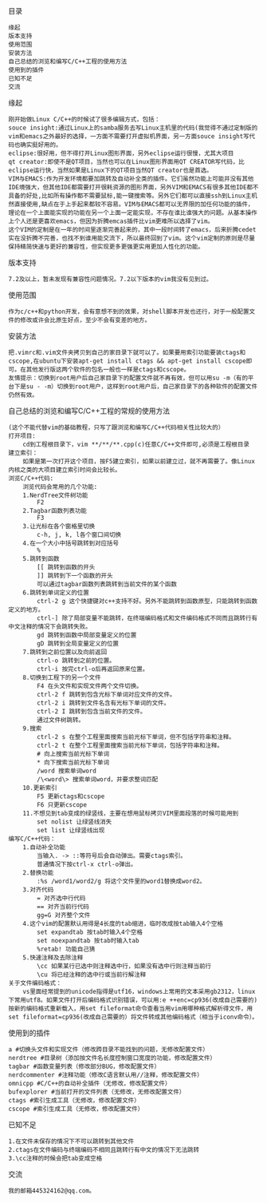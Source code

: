 目录

	缘起
	版本支持
	使用范围
	安装方法
	自己总结的浏览和编写C/C++工程的使用方法 
	使用到的插件
	已知不足
	交流


缘起

	刚开始做Linux C/C++的时候试了很多编辑方式，包括：
	souce insight:通过Linux上的samba服务去写Linux主机里的代码(我觉得不通过定制版的vim和emacs之外最好的选择，一方面不需要打开虚拟机界面，另一方面souce insight写代码也确实挺好用的。
	eclipse:很好用，但不得打开Linux图形界面，另外eclipse运行很慢，尤其大项目
	qt creator:即使不是QT项目，当然也可以在Linux图形界面用QT CREATOR写代码，比eclipse运行快，当然如果是Linux下的QT项目当然QT creator也是首选。
	VIM与EMACS:作为开发环境都要加跳转及自动补全类的插件。它们虽然功能上可能并没有其他IDE境强大，但其他IDE都需要打开很耗资源的图形界面，另外VIM和EMACS有很多其他IDE都不具备的好处,比如所有操作都不需要鼠标,能一键搜索等。另外它们都可以直接ssh到Linux主机然直接使用,缺点在于上手起来都较不容易。VIM与EMACS都可以无界限的加任何功能的插件，理论在一个上面能实现的功能在另一个上面一定能实现，不存在谁比谁强大的问题。从基本操作上个人还是更喜欢emacs，但因为折腾emcas插件比vim更难所以选择了vim。
	这个VIM的定制是在一年的时间里逐渐完善起来的，其中一段时间转了emacs，后来折腾cedet实在没折腾不完善，也找不到谁用能交流下，所以最终回到了vim。这个vim定制的原则是尽量保持精简快速与更好的兼容性，但实现更多更强更实用更加人性化的功能。


版本支持

	7.2及以上，暂未发现有兼容性问题情况。7.2以下版本的vim我没有见到过。


使用范围

	作为c/c++和python开发，会有意想不到的效果，对shell脚本开发也还行，对于一般配置文件的修改或许会比原生好点，至少不会有变差的地方。


安装方法

	把.vimrc和.vim文件夹拷贝到自己的家目录下就可以了。如果要用索引功能要装ctags和cscope,在ubuntu下安装apt-get install ctags && apt-get install cscope即可。在其他发行版这两个软件的包名一般也一样是ctags和cscope。
	友情提示：切换到root用户后自己家目录下的配置文件就不再有效，但可以用su -m（有的平台下是su - -m）切换到root用户，这样到root用户后，自己家目录下的各种软件的配置文件仍然有效。


自己总结的浏览和编写C/C++工程的常规的使用方法 

	(这个不能代替vim的基础教程，只写了跟浏览和编写C/C++代码相关性比较大的）
	打开项目:
		cd到工程根目录下，vim **/**/**.cpp(c)任意C/C++文件即可,必须是工程根目录
	建立索引：
		如果是第一次打开这个项目，按F5建立索引，如果以前建立过，就不再需要了。像Linux内核之类的大项目建立索引时间会比较长。
	浏览C/C++代码:
		浏览代码会常用的几个功能:
		1.NerdTree文件树功能 
			F2 
		2.Tagbar函数列表功能 
			F3 
		3.让光标在各个窗格里切换
			c-h, j, k, l各个窗口间切换
		4.在一个大小中括号跳转到对应括号
			%
		5.跳转到函数
			[[ 跳转到函数的开头
			]] 跳转到下一个函数的开头
			可以通过tagbar函数列表跳转到当前文件的某个函数
		6.跳转到单词定义的位置
			ctrl-2 g 这个快捷键对c++支持不好。另外不能跳转到函数原型，只能跳转到函数定义的地方。
			ctrl-] 除了局部变量不能跳转，在终端编码格式和文件编码格式不同而且跳转行有中文注释的情况下会跳转失败。
			gd 跳转到函数中局部变量定义的位置
			gD 跳转到全局变量定义的位置
		7.跳转到之前位置以及向前返回
			ctrl-o 跳转到之前的位置。
			ctrl-i 按完ctrl-o后再返回原来位置。
		8.切换到工程下的另一个文件
			F4 在头文件和实现文件两个文件切换。
			ctrl-2 f 跳转到包含光标下单词对应文件的文件。
			ctrl-2 i 跳转到文件名含有光标下单词的文件。
			ctrl-2 I 跳转到包含当前文件的文件。
			通过文件树跳转。
		9.搜索
			ctrl-2 s 在整个工程里面搜索当前光标下单词，但不包括字符串和注释。
			ctrl-2 t 在整个工程里面搜索当前光标下单词，包括字符串和注释。
			# 向上搜索当前光标下单词
			* 向下搜索当前光标下单词
			/word 搜索单词word
			/\<word\> 搜索单词word，并要求整词匹配
		10.更新索引
			F5 更新ctags和cscope 
			F6 只更新cscope
		11.不想见到tab变成的绿竖线，主要在想用鼠标拷贝VIM里面段落的时候可能用到
			set nolist 让绿竖线消失
			set list 让绿竖线出现
	编写C/C++代码：
		1.自动补全功能
			当输入. -> ::等符号后会自动弹出。需要ctags索引。
			普通情况下按ctrl-x ctrl-o弹出。
		2.替换功能
			:%s /word1/word2/g 将这个文件里的word1替换成word2。
		3.对齐代码
			= 对齐选中行代码
			== 对齐当前行代码
			gg=G 对齐整个文件
		4.这个vim的配置默认用得是4长度的tab缩进，临时改成按tab输入4个空格
			set expandtab 按tab时输入4个空格
			set noexpandtab 按tab时输入tab
			%retab! 功能自己猜
		5.快速注释及去除注释
			\cc 如果某行已选中则注释选中行，如果没有选中行则注释当前行
			\cu 将已经注释的选中行或当前行解注释
	关于文件编码格式：
		vs里面经常提到的unicode指得是utf16，windows上常用的文本采用gb2312，linux下常用utf8。如果文件打开后编码格式识别错误，可以用:e ++enc=cp936(改成自己需要的)按新的编码格式重新载入，用set fileformat命令查看当用vim用哪种格式解析得文件，用set fileformat=cp936(改成自己需要的）将文件转成其他编码格式（相当于iconv命令）。


使用到的插件

	a #切换头文件和实现文件（修改跨目录不能找到的问题，无修改配置文件）
	nerdtree #目录树（添加按文件名长度控制窗口宽度的功能，修改配置文件）
	tagbar #函数变量列表（修改部分BUG，修改配置文件）
	nerdcommenter #注释功能（修改C语言默认用//注释，修改配置文件）
	omnicpp #C/C++的自动补全插件（无修改，修改配置文件）
	bufexplorer #当前打开的文件列表（无修改，无修改配置文件）
	ctags #索引生成工具（无修改，修改配置文件）
	cscope #索引生成工具（无修改，修改配置文件）


已知不足

	1.在文件未保存的情况下不可以跳转到其他文件
	2.ctags在文件编码与终端编码不相同且跳转行有中文的情况下无法跳转
	3.\cc注释的时候会把tab变成空格


交流

	我的邮箱445324162@qq.com。
